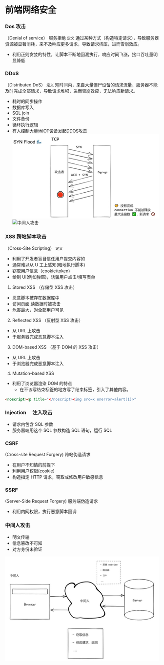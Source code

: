 # 前端网络安全

### Dos 攻击

（Denial of service）
服务拒绝
`定义`
通过某种方式（构造特定请求），导致服务器资源被显著消耗，来不及响应更多请求，导致请求挤压，进而雪崩效应。
- 利用正则贪婪的特性，让脚本不断地回溯执行，响应时间飞涨，接口吞吐量明显降低

### DDoS
（Distributed DoS）
`定义`
短时间内，来自大量僵尸设备的请求流量，服务器不能及时完成全部请求，导致请求堆积，进而雪崩效应，无法响应新请求。
- 耗时的同步操作
- 数据库写入
- SQL join
- 文件备份
- 循环执行逻辑
- 有人控制大量地IOT设备发起DDOS攻击
![DDOS](./img/网络安全.assets/DDOS%20TCP连接不响应.jpg#7)![中间人攻击](/assets/中间人攻击.jpg)


### XSS 跨站脚本攻击

（Cross-Site Scripting）
`定义`

- 利用了开发者盲目信任用户提交内容的
- 通常难以从 U 工上感知(暗地执行脚本)
- 窃取用户信息（cookie/token)
- 绘制 UI(例如弹窗)，诱骗用户点击/填写表单

1. Stored XSS （存储型 XSS 攻击）

- 恶意脚本被存在数据库中
- 访问页面,读数据时被攻击
- 危害最大，对全部用户可见

2. Reflected XSS （反射型 XSS 攻击）

- 从 URL 上攻击
- 于服务器完成恶意脚本注入

3. DOM-based XSS （基于 DOM 的 XSS 攻击）

- 从 URL 上攻击
- 于浏览器完成恶意脚本注入

4. Mutation-based XSS

- 利用了浏览器渲染 DOM 的特点
  - 在不该写结束标签的地方写了结束标签，引入了其他内容。

```html
<noscript><p title="</noscript><img src=x onerror=alert(1)>"
```

### Injection 　注入攻击

- 请求内包含 SQL 参数
- 服务器端用这个 SQL 参数构造 SQL 语句，运行 SQL

### CSRF

(Cross-site Request Forgery)
跨站伪造请求

- 在用户不知情的前提下
- 利用用户权限(cookie)
- 构造指定 HTTP 请求，窃取或修改用户敏感信息

### SSRF

(Server-Side Request Forgery)
服务端伪造请求

- 利用内网权限，执行恶意脚本回调


### 中间人攻击
- 明文传输
- 信息篡改不可知
- 对方身份未验证

![中间人攻击](./img/网络安全.assets/中间人攻击.jpg#8)